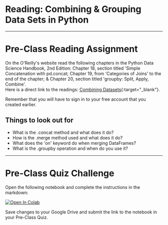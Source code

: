 #  Reading: Combining & Grouping Data Sets in Python

---

# Pre-Class Reading Assignment

On the O'Reilly's website read the following chapters in the Python Data Science Handbook, 2nd Edition: 
Chapter 18, section titled 'Simple Concatenation with pd.concat; Chapter 19, from 'Categories of Joins' to the end of the chapter; & Chapter 20, section titled 'groupby: Split, Apply, Combine'. 
</br>Here is a direct link to the readings: [Combining Datasets](https://learning.oreilly.com/library/view/python-data-science/9781098121211/ch18.html#ch_0306-concat-and-append_simple-concatenation-with-pd.concat){:target="_blank"}.

Remember that you will have to sign in to your free account that you created earlier.

## Things to look out for
- What is the .concat method and what does it do?
- How is the .merge method used and what does it do?
- What does the 'on' keyword do when merging DataFrames?
- What is the .groupby operation and when do you use it?


---

# Pre-Class Quiz Challenge
Open the following notebook and complete the instructions in the markdown:

<a href="https://colab.research.google.com/drive/1KnfUY_SD_SPUh0HjIvaLvqic42LhMXwT#scrollTo=YZjJdSzBaBLK" :target="_blank"><img src="https://colab.research.google.com/assets/colab-badge.svg" alt="Open In Colab"/></a>

Save changes to your Google Drive and submit the link to the notebook in your Pre-Class Quiz.
